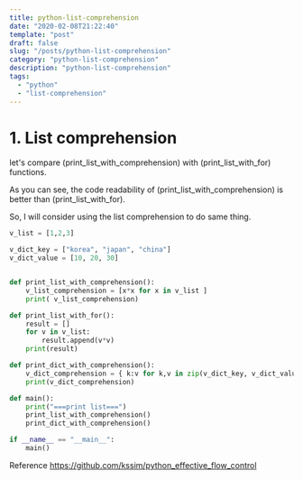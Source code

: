 ```yaml
---
title: python-list-comprehension
date: "2020-02-08T21:22:40"
template: "post"
draft: false
slug: "/posts/python-list-comprehension"
category: "python-list-comprehension"
description: "python-list-comprehension"
tags:
  - "python"
  - "list-comprehension"
---
```


# 1. List comprehension
let's compare (print_list_with_comprehension) with (print_list_with_for) functions.

As you can see, the code readability of (print_list_with_comprehension) is better than (print_list_with_for).

So, I will consider using the list comprehension to do same thing.

```Python
v_list = [1,2,3]

v_dict_key = ["korea", "japan", "china"]
v_dict_value = [10, 20, 30]


def print_list_with_comprehension():
    v_list_comprehension = [x*x for x in v_list ]
    print( v_list_comprehension)

def print_list_with_for():
    result = []
    for v in v_list:
        result.append(v*v)
    print(result)

def print_dict_with_comprehension():
    v_dict_comprehension = { k:v for k,v in zip(v_dict_key, v_dict_value) }
    print(v_dict_comprehension)

def main():
    print("===print list===")
    print_list_with_comprehension()
    print_dict_with_comprehension()

if __name__ == "__main__":
    main()


```

Reference
https://github.com/kssim/python_effective_flow_control